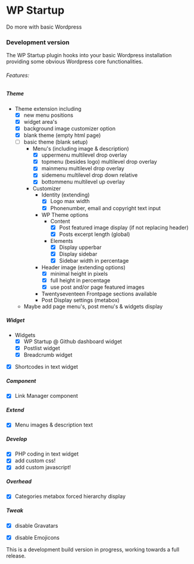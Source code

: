 # WP Startup 
Do more with basic Wordpress
 
### Development version

The WP Startup plugin hooks into your basic Wordpress installation providing some obvious Wordpress core functionalities.


###### Features: 
 

##### Theme 
-  Theme extension including  
    - [x] new menu positions
    - [x] widget area's
    - [x] background image customizer option
    - [x] blank theme (empty html page)
    - [ ] basic theme (blank setup)
      - Menu's (including image & description)
        - [x] uppermenu multilevel drop overlay
        - [x] topmenu (besides logo) multilevel drop overlay
        - [x] mainmenu multilevel drop overlay
        - [x] sidemenu multilevel drop down relative
        - [x] bottommenu multilevel up overlay
      - Customizer
        - Identity (extending)
          - [x] Logo max width
          - [x] Phonenumber, email and copyright text input
        - WP Theme options
          - Content
            - [x] Post featured image display (if not replacing header)
            - [x] Posts excerpt length (global)
          - Elements
            - [x] Display upperbar
            - [x] Display sidebar
            - [x] Sidebar width in percentage
        - Header image (extending options)
          - [x] minimal height in pixels
          - [x] full height in percentage
          - [x] use post and/or page featured images 
        - Twentyseventeen Frontpage sections available
        - Post Display settings (metabox)
     
     - Maybe add page menu's, post menu's & widgets display

##### Widget
- Widgets
    - [x] WP Startup @ Github dashboard widget
    - [x] Postlist widget
    - [x] Breadcrumb widget
- [x] Shortcodes in text widget

##### Component
- [x] Link Manager component

##### Extend
- [x] Menu images & description text

##### Develop
- [x] PHP coding in text widget
- [x] add custom css!
- [x] add custom javascript!

##### Overhead
- [x] Categories metabox forced hierarchy display

##### Tweak
- [x] disable Gravatars
- [x] disable Emojicons


This is a development build version in progress, working towards a full release. 
